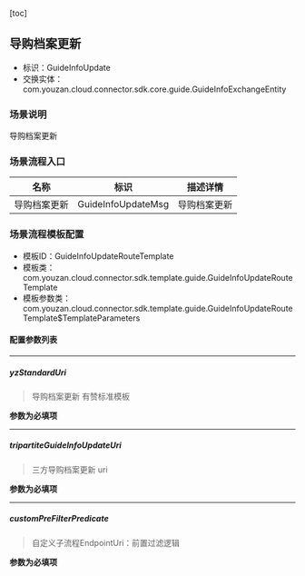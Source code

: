 [toc]

## 导购档案更新
- 标识：GuideInfoUpdate
- 交换实体：com.youzan.cloud.connector.sdk.core.guide.GuideInfoExchangeEntity
### 场景说明
导购档案更新
### 场景流程入口

名称 | 标识 | 描述详情
---|---|---
导购档案更新 | GuideInfoUpdateMsg | 导购档案更新

### 场景流程模板配置
- 模板ID：GuideInfoUpdateRouteTemplate
- 模板类：com.youzan.cloud.connector.sdk.template.guide.GuideInfoUpdateRouteTemplate
- 模板参数类：com.youzan.cloud.connector.sdk.template.guide.GuideInfoUpdateRouteTemplate$TemplateParameters

#### 配置参数列表

---
##### yzStandardUri
> 导购档案更新 有赞标准模板

**参数为必填项**

---
##### tripartiteGuideInfoUpdateUri
> 三方导购档案更新 uri

**参数为必填项**

---
##### customPreFilterPredicate
> 自定义子流程EndpointUri：前置过滤逻辑

**参数为必填项**


